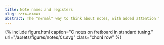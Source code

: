 ```yaml
---
title: Note names and registers
slug: note-names
abstract: The "normal" way to think about notes, with added attention to distinguishing between the same notes in different octaves. 
---
```


{% include figure.html
    caption="C notes on fretboard in standard tuning."
    url="/assets/figures/notes/Cs.svg"
    class="chord row"
%}
